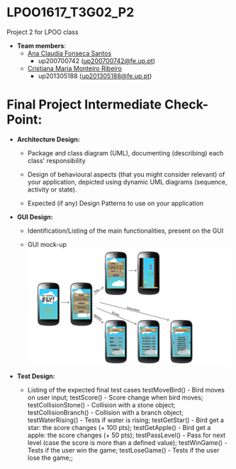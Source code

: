 # LPOO1617_T3G02_P2
Project 2 for LPOO class

* **Team members**:
   * [Ana Claudia Fonseca Santos](https://github.com/anaezes) 
      * up200700742 (up200700742@fe.up.pt)
   * [Cristiana Maria Monteiro Ribeiro](https://github.com/311-311) 
      * up201305188 (up201305188@fe.up.pt)
      
      
# Final Project Intermediate Check-Point:

* **Architecture Design:**
  * Package and class diagram (UML), documenting (describing) each class' responsibility
  
  * Design of behavioural aspects (that you might consider relevant) of your application, depicted using dynamic UML diagrams (sequence, activity or state).
  
  * Expected (if any) Design Patterns to use on your application


* **GUI Design:**
  * Identification/Listing of the main functionalities, present on the GUI
  
  * GUI mock-up
  ![](https://github.com/anaezes/LPOO1617_T3G02_P2/blob/master/prj_images/final.png)


* **Test Design:**
  * Listing of the expected final test cases
      testMoveBird() - Bird moves on user input;
      testScore() - Score change when bird moves;
      testCollisionStone() - Collision with a stone object;
      testCollisionBranch() - Collision with a branch object;
      testWaterRising() - Tests if water is rising;
      testGetStar() - Bird get a star: the score changes (+ 100 pts);
      testGetApple() - Bird get a apple: the score changes (+ 50 pts);
      testPassLevel() - Pass for next level (case the score is more than a defined value);
      testWinGame() - Tests if the user win the game;
      testLoseGame() - Tests if the user lose the game;;
